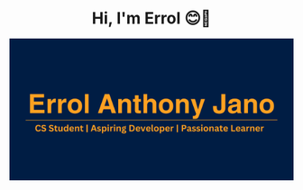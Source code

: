 <h1 align="center">Hi, I'm Errol 😊👋</h1>
<img src = https://github.com/Errol-Anthony-Jano/Errol-Anthony-Jano/blob/main/Add%20a%20heading.png> </img>
